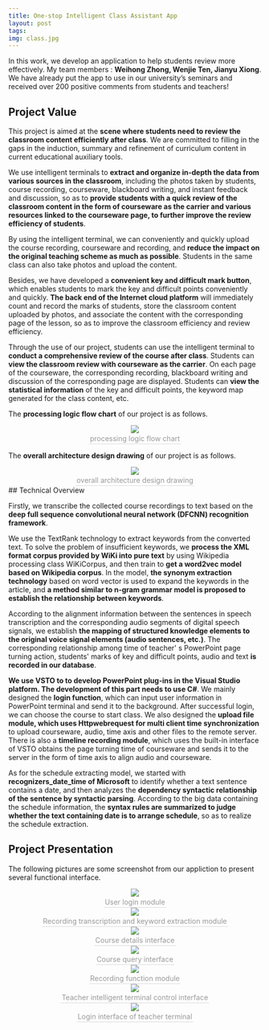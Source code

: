 ```yaml
---
title: One-stop Intelligent Class Assistant App
layout: post
tags: 
img: class.jpg
---
```


In this work, we develop an application to help students review more effectively.  My team members : **Weihong Zhong, Wenjie Ten, Jianyu Xiong**. We have already put the app to use in our university’s seminars and received over 200 positive comments from students and teachers!

## Project Value


This project is aimed at the **scene where students need to review the classroom content efficiently after class**. We are committed to filling in the gaps in the induction, summary and  refinement of curriculum content in current educational auxiliary tools. 


We use intelligent terminals to **extract and organize in-depth the data from various sources in the classroom**, including the photos taken by students, course recording, courseware, blackboard writing, and instant feedback and discussion, so as to **provide students with a quick review of the classroom content in the form of courseware as the carrier and various resources linked to the courseware page, to further improve the review efficiency of students**.


By using the intelligent terminal, we can conveniently and quickly upload the course recording, courseware and recording, and **reduce the impact on the original teaching scheme as much as possible**. Students in the same class can also take photos and upload the content.


Besides, we have developed a **convenient key and difficult mark button**, which enables students to mark the key and difficult points conveniently and quickly. **The back end of the Internet cloud platform** will immediately count and record the marks of students, store the classroom content uploaded by photos, and associate the content with the corresponding page of the lesson, so as to improve the classroom efficiency and review efficiency.


Through the use of our project, students can use the intelligent terminal to **conduct a comprehensive review of the course after class**. Students can **view the classroom review with courseware as the carrier**. On each page of the courseware, the corresponding recording, blackboard writing and discussion of the corresponding page are displayed. Students can **view the statistical information** of the key and difficult points, the keyword map generated for the class content, etc.

The **processing logic flow chart** of our project is as follows.
<center>
<img src="{{site.baseurl}}/assets/img/logic_1.png "  /><br>
<div style="color:orange; border-bottom: 1px solid #d9d9d9;
    display: inline-block;
    color: #999;
    padding: 2px;">processing logic flow chart</div>
</center>

The **overall architecture design drawing** of our project is as follows.
<center>
<img src="{{site.baseurl}}/assets/img/logic_2.png "  /><br>
<div style="color:orange; border-bottom: 1px solid #d9d9d9;
    display: inline-block;
    color: #999;
    padding: 2px;">overall architecture design drawing</div>
</center>
## Technical Overview


Firstly, we transcribe the collected course recordings to text based on the **deep full sequence convolutional neural network (DFCNN) recognition framework**.


We use the TextRank technology to extract keywords from the converted text. To solve the problem of insufficient keywords, we **process the XML format corpus provided by WiKi into pure text** by using Wikipedia processing class WiKiCorpus, and then train to **get a word2vec model based on Wikipedia corpus**. In the model, **the synonym extraction technology** based on word vector is used to expand the keywords in the article, and **a method similar to n-gram grammar model is proposed to establish the relationship between keywords**.


According to the alignment information between the sentences in speech transcription and the corresponding audio segments of digital speech signals, we establish **the mapping of structured knowledge elements to the original voice signal elements (audio sentences, etc.)**. The corresponding relationship among time of teacher' s PowerPoint page turning action, students' marks of key and difficult points, audio and text **is recorded in our database**.


**We use VSTO to to develop PowerPoint plug-ins in the Visual Studio platform. The development of this part needs to use C#**. We mainly designed the **login function**, which can input user information in PowerPoint terminal and send it to the background. After successful  login, we can choose the course to start class. We also designed the  **upload file module, which uses Httpwebrequest for multi client time synchronization** to upload courseware, audio, time axis and other files  to the remote server. There is also a **timeline recording module**, which  uses the built-in interface of VSTO obtains the page turning time of  courseware and sends it to the server in the form of time axis to align  audio and courseware. 


As for the schedule extracting model, we started with **recognizers_date_time of Microsoft** to identify whether a text sentence contains a date, and then analyzes the **dependency syntactic relationship of the sentence by syntactic parsing**. According to the big data containing the schedule information, the **syntax rules are summarized to judge whether the text containing date is to arrange schedule**, so as to realize the schedule extraction.

## Project Presentation
The following pictures are some screenshot from our appliction to present several functional interface.
<center>
<img src="{{site.baseurl}}/assets/img/User login module.JPG " /><br>
<div style="color:orange; border-bottom: 1px solid #d9d9d9;
    display: inline-block;
    color: #999;
    padding: 2px;">User login module</div>
</center>

<center>
<img src="{{site.baseurl}}/assets/img/Recording transcription and keyword extraction module.JPG "  /><br>
<div style="color:orange; border-bottom: 1px solid #d9d9d9;
    display: inline-block;
    color: #999;
    padding: 2px;">Recording transcription and keyword extraction module</div>
</center>

<center>
<img src="{{site.baseurl}}/assets/img/Course details interface.JPG "  /><br>
<div style="color:orange; border-bottom: 1px solid #d9d9d9;
    display: inline-block;
    color: #999;
    padding: 2px;">Course details interface</div>
</center>

<center>
<img src="{{site.baseurl}}/assets/img/Course query interface.JPG "  /><br>
<div style="color:orange; border-bottom: 1px solid #d9d9d9;
    display: inline-block;
    color: #999;
    padding: 2px;">Course query interface</div>
</center>

<center>
<img src="{{site.baseurl}}/assets/img/Recording function module.JPG "  /><br>
<div style="color:orange; border-bottom: 1px solid #d9d9d9;
    display: inline-block;
    color: #999;
    padding: 2px;">Recording function module</div>
</center>

<center>
<img src="{{site.baseurl}}/assets/img/Teacher intelligent terminal control interface.png "  /><br>
<div style="color:orange; border-bottom: 1px solid #d9d9d9;
    display: inline-block;
    color: #999;
    padding: 2px;">Teacher intelligent terminal control interface</div>
</center>

<center>
<img src="{{site.baseurl}}/assets/img/Login interface of teacher terminal.png "  /><br>
<div style="color:orange; border-bottom: 1px solid #d9d9d9;
    display: inline-block;
    color: #999;
    padding: 2px;">Login interface of teacher terminal</div>
</center>